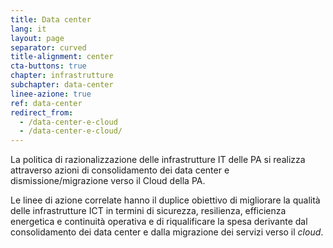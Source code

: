 ```yaml
---
title: Data center
lang: it
layout: page
separator: curved
title-alignment: center
cta-buttons: true
chapter: infrastrutture
subchapter: data-center
linee-azione: true
ref: data-center
redirect_from:
  - /data-center-e-cloud
  - /data-center-e-cloud/
---
```

La politica di razionalizzazione delle infrastrutture IT delle PA si realizza
attraverso azioni di consolidamento dei data center e dismissione/migrazione
verso il Cloud della PA. 

Le linee di azione correlate hanno il duplice obiettivo di migliorare la qualità
delle infrastrutture ICT in termini di sicurezza, resilienza, efficienza
energetica e continuità operativa e di riqualificare la spesa derivante dal
consolidamento dei data center e dalla migrazione dei servizi verso il *cloud*.
